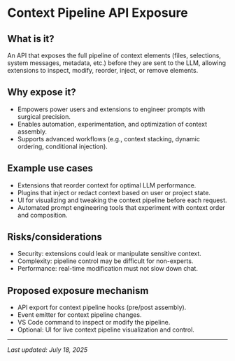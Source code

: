 # Context Pipeline API Exposure

## What is it?
An API that exposes the full pipeline of context elements (files, selections, system messages, metadata, etc.) before they are sent to the LLM, allowing extensions to inspect, modify, reorder, inject, or remove elements.

## Why expose it?
- Empowers power users and extensions to engineer prompts with surgical precision.
- Enables automation, experimentation, and optimization of context assembly.
- Supports advanced workflows (e.g., context stacking, dynamic ordering, conditional injection).

## Example use cases
- Extensions that reorder context for optimal LLM performance.
- Plugins that inject or redact context based on user or project state.
- UI for visualizing and tweaking the context pipeline before each request.
- Automated prompt engineering tools that experiment with context order and composition.

## Risks/considerations
- Security: extensions could leak or manipulate sensitive context.
- Complexity: pipeline control may be difficult for non-experts.
- Performance: real-time modification must not slow down chat.

## Proposed exposure mechanism
- API export for context pipeline hooks (pre/post assembly).
- Event emitter for context pipeline changes.
- VS Code command to inspect or modify the pipeline.
- Optional: UI for live context pipeline visualization and control.

---

_Last updated: July 18, 2025_
